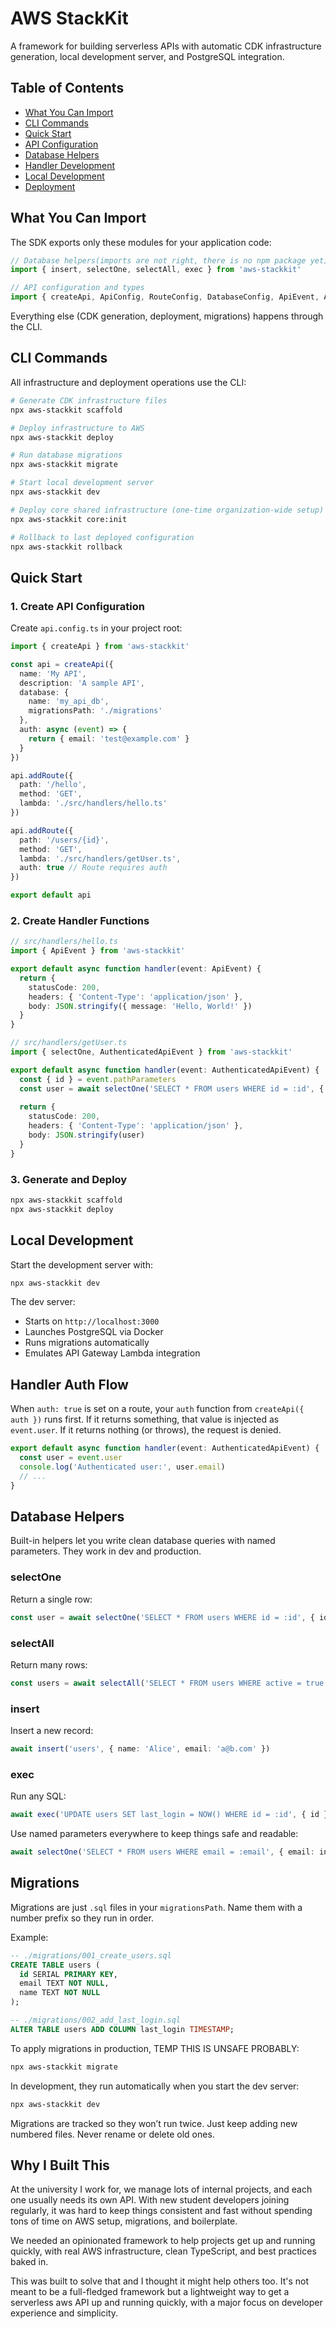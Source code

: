# AWS StackKit

A framework for building serverless APIs with automatic CDK infrastructure generation, local development server, and PostgreSQL integration.

## Table of Contents

* [What You Can Import](#what-you-can-import)
* [CLI Commands](#cli-commands)
* [Quick Start](#quick-start)
* [API Configuration](#api-configuration)
* [Database Helpers](#database-helpers)
* [Handler Development](#handler-development)
* [Local Development](#local-development)
* [Deployment](#deployment)

## What You Can Import

The SDK exports only these modules for your application code:

```ts
// Database helpers(imports are not right, there is no npm package yet)
import { insert, selectOne, selectAll, exec } from 'aws-stackkit'

// API configuration and types
import { createApi, ApiConfig, RouteConfig, DatabaseConfig, ApiEvent, AuthenticatedApiEvent } from 'aws-stackkit'
```

Everything else (CDK generation, deployment, migrations) happens through the CLI.

## CLI Commands

All infrastructure and deployment operations use the CLI:

```bash
# Generate CDK infrastructure files
npx aws-stackkit scaffold

# Deploy infrastructure to AWS
npx aws-stackkit deploy

# Run database migrations
npx aws-stackkit migrate

# Start local development server
npx aws-stackkit dev

# Deploy core shared infrastructure (one-time organization-wide setup)
npx aws-stackkit core:init

# Rollback to last deployed configuration
npx aws-stackkit rollback
```

## Quick Start

### 1. Create API Configuration

Create `api.config.ts` in your project root:

```ts
import { createApi } from 'aws-stackkit'

const api = createApi({
  name: 'My API',
  description: 'A sample API',
  database: {
    name: 'my_api_db',
    migrationsPath: './migrations'
  },
  auth: async (event) => {
    return { email: 'test@example.com' }
  }
})

api.addRoute({
  path: '/hello',
  method: 'GET', 
  lambda: './src/handlers/hello.ts'
})

api.addRoute({
  path: '/users/{id}',
  method: 'GET',
  lambda: './src/handlers/getUser.ts',
  auth: true // Route requires auth
})

export default api
```

### 2. Create Handler Functions

```ts
// src/handlers/hello.ts
import { ApiEvent } from 'aws-stackkit'

export default async function handler(event: ApiEvent) {
  return {
    statusCode: 200,
    headers: { 'Content-Type': 'application/json' },
    body: JSON.stringify({ message: 'Hello, World!' })
  }
}
```

```ts
// src/handlers/getUser.ts
import { selectOne, AuthenticatedApiEvent } from 'aws-stackkit'

export default async function handler(event: AuthenticatedApiEvent) {
  const { id } = event.pathParameters
  const user = await selectOne('SELECT * FROM users WHERE id = :id', { id })
  
  return {
    statusCode: 200,
    headers: { 'Content-Type': 'application/json' },
    body: JSON.stringify(user)
  }
}
```

### 3. Generate and Deploy

```bash
npx aws-stackkit scaffold
npx aws-stackkit deploy
```

## Local Development

Start the development server with:

```bash
npx aws-stackkit dev
```

The dev server:

* Starts on `http://localhost:3000`
* Launches PostgreSQL via Docker
* Runs migrations automatically
* Emulates API Gateway Lambda integration

## Handler Auth Flow

When `auth: true` is set on a route, your `auth` function from `createApi({ auth })` runs first. If it returns something, that value is injected as `event.user`. If it returns nothing (or throws), the request is denied.

```ts
export default async function handler(event: AuthenticatedApiEvent) {
  const user = event.user
  console.log('Authenticated user:', user.email)
  // ...
}
```

## Database Helpers

Built-in helpers let you write clean database queries with named parameters. They work in dev and production.

### selectOne

Return a single row:

```ts
const user = await selectOne('SELECT * FROM users WHERE id = :id', { id })
```

### selectAll

Return many rows:

```ts
const users = await selectAll('SELECT * FROM users WHERE active = true')
```

### insert

Insert a new record:

```ts
await insert('users', { name: 'Alice', email: 'a@b.com' })
```

### exec

Run any SQL:

```ts
await exec('UPDATE users SET last_login = NOW() WHERE id = :id', { id })
```

Use named parameters everywhere to keep things safe and readable:

```ts
await selectOne('SELECT * FROM users WHERE email = :email', { email: input })
```
## Migrations

Migrations are just `.sql` files in your `migrationsPath`. Name them with a number prefix so they run in order.

Example:

```sql
-- ./migrations/001_create_users.sql
CREATE TABLE users (
  id SERIAL PRIMARY KEY,
  email TEXT NOT NULL,
  name TEXT NOT NULL
);
```

```sql
-- ./migrations/002_add_last_login.sql
ALTER TABLE users ADD COLUMN last_login TIMESTAMP;
```

To apply migrations in production, TEMP THIS IS UNSAFE PROBABLY:
```bash
npx aws-stackkit migrate
```

In development, they run automatically when you start the dev server:
```bash
npx aws-stackkit dev
```

Migrations are tracked so they won’t run twice. Just keep adding new numbered files. Never rename or delete old ones.

## Why I Built This

At the university I work for, we manage lots of internal projects, and each one usually needs its own API. With new student developers joining regularly, it was hard to keep things consistent and fast without spending tons of time on AWS setup, migrations, and boilerplate.

We needed an opinionated framework to help projects get up and running quickly, with real AWS infrastructure, clean TypeScript, and best practices baked in.

This was built to solve that and I thought it might help others too. It's not meant to be a full-fledged framework but a lightweight way to get a serverless aws API up and running quickly, with a major focus on developer experience and simplicity.

